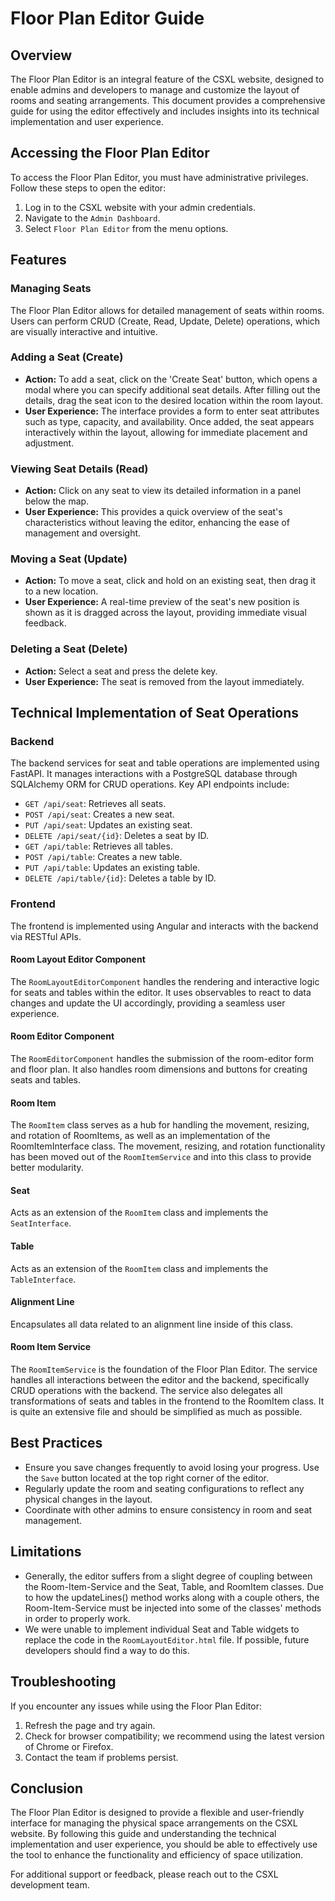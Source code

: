 # Floor Plan Editor Guide

## Overview
The Floor Plan Editor is an integral feature of the CSXL website, designed to enable admins and developers to manage and customize the layout of rooms and seating arrangements. This document provides a comprehensive guide for using the editor effectively and includes insights into its technical implementation and user experience.

## Accessing the Floor Plan Editor
To access the Floor Plan Editor, you must have administrative privileges. Follow these steps to open the editor:
1. Log in to the CSXL website with your admin credentials.
2. Navigate to the `Admin Dashboard`.
3. Select `Floor Plan Editor` from the menu options.

## Features
### Managing Seats
The Floor Plan Editor allows for detailed management of seats within rooms. Users can perform CRUD (Create, Read, Update, Delete) operations, which are visually interactive and intuitive.

### Adding a Seat (Create)
- **Action:** To add a seat, click on the 'Create Seat' button, which opens a modal where you can specify additional seat details. After filling out the details, drag the seat icon to the desired location within the room layout.
- **User Experience:** The interface provides a form to enter seat attributes such as type, capacity, and availability. Once added, the seat appears interactively within the layout, allowing for immediate placement and adjustment.

### Viewing Seat Details (Read)
- **Action:** Click on any seat to view its detailed information in a panel below the map.
- **User Experience:** This provides a quick overview of the seat's characteristics without leaving the editor, enhancing the ease of management and oversight.

### Moving a Seat (Update)
- **Action:** To move a seat, click and hold on an existing seat, then drag it to a new location.
- **User Experience:** A real-time preview of the seat's new position is shown as it is dragged across the layout, providing immediate visual feedback.

### Deleting a Seat (Delete)
- **Action:** Select a seat and press the delete key.
- **User Experience:** The seat is removed from the layout immediately.

## Technical Implementation of Seat Operations
### Backend
The backend services for seat and table operations are implemented using FastAPI. It manages interactions with a PostgreSQL database through SQLAlchemy ORM for CRUD operations. Key API endpoints include:
- `GET /api/seat`: Retrieves all seats.
- `POST /api/seat`: Creates a new seat.
- `PUT /api/seat`: Updates an existing seat.
- `DELETE /api/seat/{id}`: Deletes a seat by ID.
- `GET /api/table`: Retrieves all tables.
- `POST /api/table`: Creates a new table.
- `PUT /api/table`: Updates an existing table.
- `DELETE /api/table/{id}`: Deletes a table by ID.

### Frontend
The frontend is implemented using Angular and interacts with the backend via RESTful APIs.

#### Room Layout Editor Component
The `RoomLayoutEditorComponent` handles the rendering and interactive logic for seats and tables within the editor. It uses observables to react to data changes and update the UI accordingly, providing a seamless user experience.

#### Room Editor Component
The `RoomEditorComponent` handles the submission of the room-editor form and floor plan. It also handles room dimensions and buttons for creating seats and tables.

#### Room Item
The `RoomItem` class serves as a hub for handling the movement, resizing, and rotation of RoomItems, as well as an implementation of the RoomItemInterface class. The movement, resizing, and rotation functionality has been moved out of the `RoomItemService` and into this class to provide better modularity.

#### Seat
Acts as an extension of the `RoomItem` class and implements the `SeatInterface`.

#### Table
Acts as an extension of the `RoomItem` class and implements the `TableInterface`.

#### Alignment Line
Encapsulates all data related to an alignment line inside of this class.

#### Room Item Service
The `RoomItemService` is the foundation of the Floor Plan Editor. The service handles all interactions between the editor and the backend, specifically CRUD operations with the backend. The service also delegates all transformations of seats and tables in the frontend to the RoomItem class. It is quite an extensive file and should be simplified as much as possible.

## Best Practices
- Ensure you save changes frequently to avoid losing your progress. Use the `Save` button located at the top right corner of the editor.
- Regularly update the room and seating configurations to reflect any physical changes in the layout.
- Coordinate with other admins to ensure consistency in room and seat management.

## Limitations
- Generally, the editor suffers from a slight degree of coupling between the Room-Item-Service and the Seat, Table, and RoomItem classes. Due to how the updateLines() method works along with a couple others, the Room-Item-Service must be injected into some of the classes' methods in order to properly work.
- We were unable to implement individual Seat and Table widgets to replace the code in the `RoomLayoutEditor.html` file. If possible, future developers should find a way to do this.

## Troubleshooting
If you encounter any issues while using the Floor Plan Editor:
1. Refresh the page and try again.
2. Check for browser compatibility; we recommend using the latest version of Chrome or Firefox.
3. Contact the team if problems persist.

## Conclusion
The Floor Plan Editor is designed to provide a flexible and user-friendly interface for managing the physical space arrangements on the CSXL website. By following this guide and understanding the technical implementation and user experience, you should be able to effectively use the tool to enhance the functionality and efficiency of space utilization.

For additional support or feedback, please reach out to the CSXL development team.
